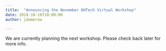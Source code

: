```yaml
---
title:  "Announcing the November DHTech Virtual Workshop"
date: 2018-10-16T10:00:00
author: jdamerow

---
```


We are currently planning the next workshop. Please check back later for more info.
